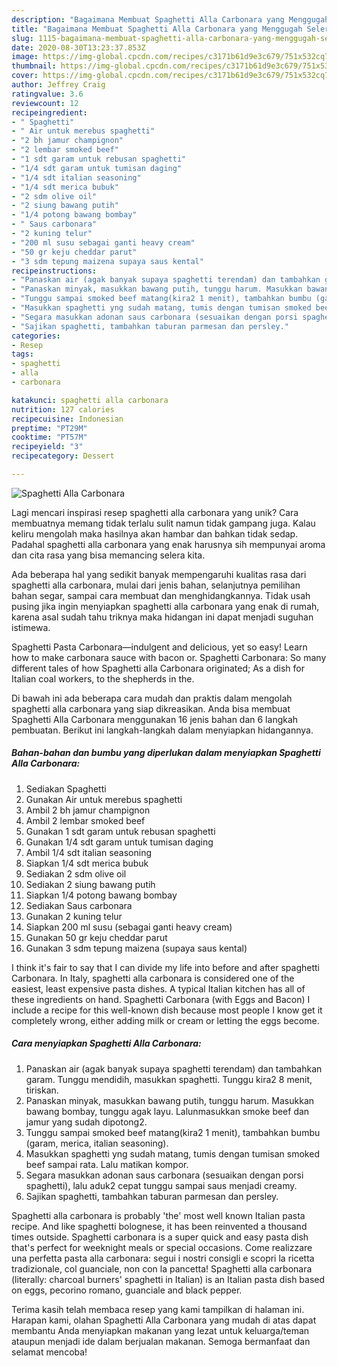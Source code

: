 ```yaml
---
description: "Bagaimana Membuat Spaghetti Alla Carbonara yang Menggugah Selera"
title: "Bagaimana Membuat Spaghetti Alla Carbonara yang Menggugah Selera"
slug: 1115-bagaimana-membuat-spaghetti-alla-carbonara-yang-menggugah-selera
date: 2020-08-30T13:23:37.853Z
image: https://img-global.cpcdn.com/recipes/c3171b61d9e3c679/751x532cq70/spaghetti-alla-carbonara-foto-resep-utama.jpg
thumbnail: https://img-global.cpcdn.com/recipes/c3171b61d9e3c679/751x532cq70/spaghetti-alla-carbonara-foto-resep-utama.jpg
cover: https://img-global.cpcdn.com/recipes/c3171b61d9e3c679/751x532cq70/spaghetti-alla-carbonara-foto-resep-utama.jpg
author: Jeffrey Craig
ratingvalue: 3.6
reviewcount: 12
recipeingredient:
- " Spaghetti"
- " Air untuk merebus spaghetti"
- "2 bh jamur champignon"
- "2 lembar smoked beef"
- "1 sdt garam untuk rebusan spaghetti"
- "1/4 sdt garam untuk tumisan daging"
- "1/4 sdt italian seasoning"
- "1/4 sdt merica bubuk"
- "2 sdm olive oil"
- "2 siung bawang putih"
- "1/4 potong bawang bombay"
- " Saus carbonara"
- "2 kuning telur"
- "200 ml susu sebagai ganti heavy cream"
- "50 gr keju cheddar parut"
- "3 sdm tepung maizena supaya saus kental"
recipeinstructions:
- "Panaskan air (agak banyak supaya spaghetti terendam) dan tambahkan garam. Tunggu mendidih, masukkan spaghetti. Tunggu kira2 8 menit, tiriskan."
- "Panaskan minyak, masukkan bawang putih, tunggu harum. Masukkan bawang bombay, tunggu agak layu. Lalunmasukkan smoke beef dan jamur yang sudah dipotong2."
- "Tunggu sampai smoked beef matang(kira2 1 menit), tambahkan bumbu (garam, merica, italian seasoning)."
- "Masukkan spaghetti yng sudah matang, tumis dengan tumisan smoked beef sampai rata. Lalu matikan kompor."
- "Segara masukkan adonan saus carbonara (sesuaikan dengan porsi spaghetti), lalu aduk2 cepat tunggu sampai saus menjadi creamy."
- "Sajikan spaghetti, tambahkan taburan parmesan dan persley."
categories:
- Resep
tags:
- spaghetti
- alla
- carbonara

katakunci: spaghetti alla carbonara 
nutrition: 127 calories
recipecuisine: Indonesian
preptime: "PT29M"
cooktime: "PT57M"
recipeyield: "3"
recipecategory: Dessert

---
```



![Spaghetti Alla Carbonara](https://img-global.cpcdn.com/recipes/c3171b61d9e3c679/751x532cq70/spaghetti-alla-carbonara-foto-resep-utama.jpg)

Lagi mencari inspirasi resep spaghetti alla carbonara yang unik? Cara membuatnya memang tidak terlalu sulit namun tidak gampang juga. Kalau keliru mengolah maka hasilnya akan hambar dan bahkan tidak sedap. Padahal spaghetti alla carbonara yang enak harusnya sih mempunyai aroma dan cita rasa yang bisa memancing selera kita.

Ada beberapa hal yang sedikit banyak mempengaruhi kualitas rasa dari spaghetti alla carbonara, mulai dari jenis bahan, selanjutnya pemilihan bahan segar, sampai cara membuat dan menghidangkannya. Tidak usah pusing jika ingin menyiapkan spaghetti alla carbonara yang enak di rumah, karena asal sudah tahu triknya maka hidangan ini dapat menjadi suguhan istimewa.

Spaghetti Pasta Carbonara—indulgent and delicious, yet so easy! Learn how to make carbonara sauce with bacon or. Spaghetti Carbonara: So many different tales of how Spaghetti alla Carbonara originated; As a dish for Italian coal workers, to the shepherds in the.


Di bawah ini ada beberapa cara mudah dan praktis dalam mengolah spaghetti alla carbonara yang siap dikreasikan. Anda bisa membuat Spaghetti Alla Carbonara menggunakan 16 jenis bahan dan 6 langkah pembuatan. Berikut ini langkah-langkah dalam menyiapkan hidangannya.

<!--inarticleads1-->

##### Bahan-bahan dan bumbu yang diperlukan dalam menyiapkan Spaghetti Alla Carbonara:

1. Sediakan  Spaghetti
1. Gunakan  Air untuk merebus spaghetti
1. Ambil 2 bh jamur champignon
1. Ambil 2 lembar smoked beef
1. Gunakan 1 sdt garam untuk rebusan spaghetti
1. Gunakan 1/4 sdt garam untuk tumisan daging
1. Ambil 1/4 sdt italian seasoning
1. Siapkan 1/4 sdt merica bubuk
1. Sediakan 2 sdm olive oil
1. Sediakan 2 siung bawang putih
1. Siapkan 1/4 potong bawang bombay
1. Sediakan  Saus carbonara
1. Gunakan 2 kuning telur
1. Siapkan 200 ml susu (sebagai ganti heavy cream)
1. Gunakan 50 gr keju cheddar parut
1. Gunakan 3 sdm tepung maizena (supaya saus kental)


I think it&#39;s fair to say that I can divide my life into before and after spaghetti Carbonara. In Italy, spaghetti alla carbonara is considered one of the easiest, least expensive pasta dishes. A typical Italian kitchen has all of these ingredients on hand. Spaghetti Carbonara (with Eggs and Bacon) I include a recipe for this well-known dish because most people I know get it completely wrong, either adding milk or cream or letting the eggs become. 

<!--inarticleads2-->

##### Cara menyiapkan Spaghetti Alla Carbonara:

1. Panaskan air (agak banyak supaya spaghetti terendam) dan tambahkan garam. Tunggu mendidih, masukkan spaghetti. Tunggu kira2 8 menit, tiriskan.
1. Panaskan minyak, masukkan bawang putih, tunggu harum. Masukkan bawang bombay, tunggu agak layu. Lalunmasukkan smoke beef dan jamur yang sudah dipotong2.
1. Tunggu sampai smoked beef matang(kira2 1 menit), tambahkan bumbu (garam, merica, italian seasoning).
1. Masukkan spaghetti yng sudah matang, tumis dengan tumisan smoked beef sampai rata. Lalu matikan kompor.
1. Segara masukkan adonan saus carbonara (sesuaikan dengan porsi spaghetti), lalu aduk2 cepat tunggu sampai saus menjadi creamy.
1. Sajikan spaghetti, tambahkan taburan parmesan dan persley.


Spaghetti alla carbonara is probably &#39;the&#39; most well known Italian pasta recipe. And like spaghetti bolognese, it has been reinvented a thousand times outside. Spaghetti carbonara is a super quick and easy pasta dish that&#39;s perfect for weeknight meals or special occasions. Come realizzare una perfetta pasta alla carbonara: segui i nostri consigli e scopri la ricetta tradizionale, col guanciale, non con la pancetta! Spaghetti alla carbonara (literally: charcoal burners&#39; spaghetti in Italian) is an Italian pasta dish based on eggs, pecorino romano, guanciale and black pepper. 

Terima kasih telah membaca resep yang kami tampilkan di halaman ini. Harapan kami, olahan Spaghetti Alla Carbonara yang mudah di atas dapat membantu Anda menyiapkan makanan yang lezat untuk keluarga/teman ataupun menjadi ide dalam berjualan makanan. Semoga bermanfaat dan selamat mencoba!
